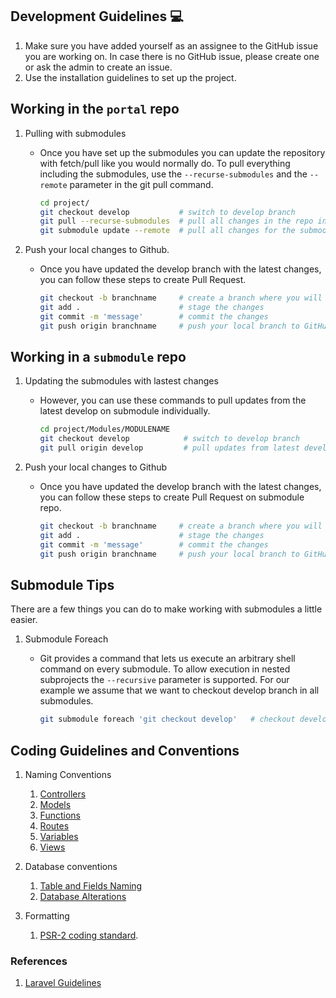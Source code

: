 ## Development Guidelines :computer:
1. Make sure you have added yourself as an assignee to the GitHub issue you are working on. In case there is no GitHub issue, please create one or ask the admin to create an issue.
2. Use the installation guidelines to set up the project.


## Working in the `portal` repo
1. Pulling with submodules

    * Once you have set up the submodules you can update the repository with fetch/pull like you would normally do. To pull everything including the submodules, use the ```--recurse-submodules``` and the ```--remote``` parameter in the git pull command.

        ```sh
        cd project/
        git checkout develop           # switch to develop branch
        git pull --recurse-submodules  # pull all changes in the repo including changes in the submodules
        git submodule update --remote  # pull all changes for the submodules
        ```

2. Push your local changes to Github.
    * Once you have updated the develop branch with the latest changes, you can follow these steps to create Pull Request.  

        ```sh
        git checkout -b branchname     # create a branch where you will commit your changes
        git add .                      # stage the changes
        git commit -m 'message'        # commit the changes
        git push origin branchname     # push your local branch to GitHub and then create a Pull Request
        ```

## Working in a `submodule` repo

1. Updating the submodules with lastest changes
    * However, you can use these commands to pull updates from the latest develop on submodule individually.

        ```sh
        cd project/Modules/MODULENAME
        git checkout develop            # switch to develop branch
        git pull origin develop         # pull updates from latest develop
        ```
2. Push your local changes to Github
    *  Once you have updated the develop branch with the latest changes, you can follow these steps to create Pull Request on submodule repo.

        ```sh
        git checkout -b branchname     # create a branch where you will commit your changes
        git add .                      # stage the changes
        git commit -m 'message'        # commit the changes
        git push origin branchname     # push your local branch to GitHub submodule repo and then create a Pull Request
        ```
## Submodule Tips

There are a few things you can do to make working with submodules a little easier.

1. Submodule Foreach

    * Git provides a command that lets us execute an arbitrary shell command on every submodule. To allow execution in nested subprojects the ```--recursive``` parameter is supported. For our example we assume that we want to checkout develop branch in all submodules.

        ```sh
        git submodule foreach 'git checkout develop'   # checkout develop branch in all submodules
        ```

## Coding Guidelines and Conventions

1. Naming Conventions
    1. [Controllers](https://www.laravelbestpractices.com/#controllers)
    2. [Models](https://www.laravelbestpractices.com/#models)
    3. [Functions](https://www.laravelbestpractices.com/#functions)
    4. [Routes](https://www.laravelbestpractices.com/#routes)
    5. [Variables](https://www.laravelbestpractices.com/#variables)
    6. [Views](https://www.laravelbestpractices.com/#variables)

2. Database conventions
    1. [Table and Fields Naming](https://www.laravelbestpractices.com/#table-fields-naming)
    2. [Database Alterations](https://www.laravelbestpractices.com/#database-alterations)

3. Formatting
    1. [PSR-2 coding standard](https://www.php-fig.org/psr/psr-2/).

### References
1. [Laravel Guidelines](https://github.com/ColoredCow/resources/tree/master/laravel)
